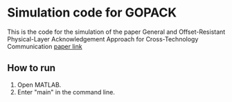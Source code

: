 # Simulation code for GOPACK

This is the code for the simulation of the paper General and Offset-Resistant Physical-Layer Acknowledgement Approach for Cross-Technology Communication [paper link](https://ieeexplore.ieee.org/abstract/document/10909579)

## How to run
1. Open MATLAB.
2. Enter "main" in the command line.